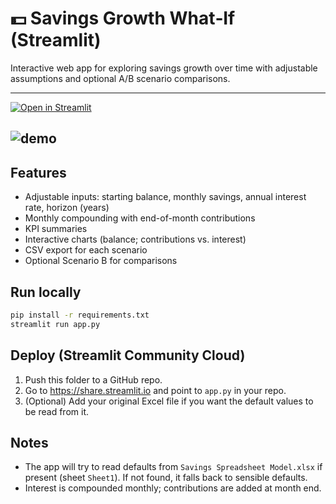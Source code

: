 # 💵 Savings Growth What‑If (Streamlit)

Interactive web app for exploring savings growth over time with adjustable assumptions and optional A/B scenario comparisons.

----
[![Open in Streamlit](https://static.streamlit.io/badges/streamlit_badge_black_white.svg)](https://savingsmodel-dtjxzhgfzrp4ajr4dfhmsz.streamlit.app/)


![demo](assets/demo.gif)
---
## Features
- Adjustable inputs: starting balance, monthly savings, annual interest rate, horizon (years)
- Monthly compounding with end-of-month contributions
- KPI summaries
- Interactive charts (balance; contributions vs. interest)
- CSV export for each scenario
- Optional Scenario B for comparisons

## Run locally
```bash
pip install -r requirements.txt
streamlit run app.py
```

## Deploy (Streamlit Community Cloud)
1. Push this folder to a GitHub repo.
2. Go to https://share.streamlit.io and point to `app.py` in your repo.
3. (Optional) Add your original Excel file if you want the default values to be read from it.

## Notes
- The app will try to read defaults from `Savings Spreadsheet Model.xlsx` if present (sheet `Sheet1`). If not found, it falls back to sensible defaults.
- Interest is compounded monthly; contributions are added at month end.
